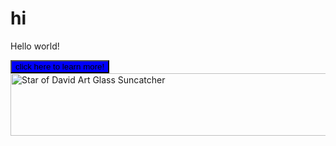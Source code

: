 # hi

<html>
  <style>
button {

color: red;
background-color: blue;  
border-color: aqua;
}

img src {

border: 50;

}

    
  </style>
  <body>
    <p>Hello world!</p>
    <button>click here to learn more!</button>
    <img src="https://cdn11.bigcommerce.com/s-h396wpfb2x/images/stencil/1280x1280/products/1953/4353/DSC_4798__67512.1639673548.JPG?c=1" alt="Star of David Art Glass Suncatcher" height="100" width="1000"/>

  </body>
</html>
